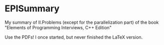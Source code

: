# EPISummary
My summary of II.Problems (except for the parallelization part) of the book "Elements of Programming Interviews, C++ Edition"

Use the PDFs! I once started, but never finished the LaTeX version.
